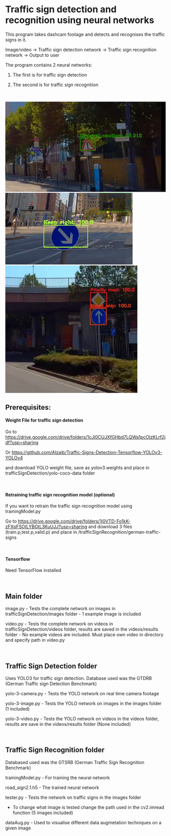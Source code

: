 # Traffic sign detection and recognition using neural networks

This program takes dashcam footage and detects and recognises the traffic signs in it. 


Image/video -> Traffic sign detection network -> Traffic sign recognition network -> Output to user


The program contains 2 neural networks:

1. The first is for traffic sign detection 

2. The second is for traffic sign recognition

<br />


![Example 1](/examples/1.jpg)
![Example 2](/examples/2.jpg)
![Example 3](/examples/3.jpg)

## Prerequisites:
#### Weight File for traffic sign detection
Go to https://drive.google.com/drive/folders/1cJl0CUJXfGHbd7LQWa1pcOIzKLrf2jdf?usp=sharing

Or  https://github.com/Alzaib/Traffic-Signs-Detection-Tensorflow-YOLOv3-YOLOv4

and download YOLO weight file, save as yolov3.weights and place in trafficSignDetection/yolo-coco-data folder

<br />

#### Retraining traffic sign recognition model (optional)

If you want to retrain the traffic sign recognition model using trainingModel.py

Go to https://drive.google.com/drive/folders/1j0VTD-Fo1kK-zFXpFSOILYBGtL3KuUJJ?usp=sharing and download 3 files (train.p,test.p,valid.p) and place in /trafficSignRecognition/german-traffic-signs

<br />

#### Tensorflow
Need TensorFlow installed

<br />


## Main folder

image.py - Tests the complete network on images in trafficSignDetection/images folder - 1 example image is included

video.py - Tests the complete network on videos in trafficSignDetection/videos folder, results are saved in the videos/results folder - No example videos are included. Must place own video in directory and specify path in video.py


<br />

## Traffic Sign Detection folder

Uses YOLO3 for traffic sign detection. Database used was the GTDRB (German Traffic sign Detection Benchmark)


yolo-3-camera.py - Tests the YOLO network on real time camera footage

yolo-3-image.py - Tests the YOLO network on images in the images folder (1 included)

yolo-3-video.py - Tests the YOLO network on videos in the videos folder, results are save in the videos/results folder (None included)


<br />

## Traffic Sign Recognition folder

Databased used was the GTSRB (German Traffic Sign Recognition Benchmark)

trainingModel.py - For training the neural network

road_sign2.1.h5 - The trained neural network 

tester.py - Tests the network on traffic signs in the images folder
- To change what image is tested change the path used in the cv2.imread function (5 images included)

dataAug.py - Used to visualise different data augmetation techniques on a given image



